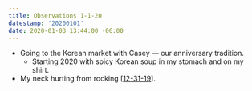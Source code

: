 ```yaml
---
title: Observations 1-1-20
datestamp: '20200101'
date: 2020-01-03 13:44:00 -06:00
---
```


- Going to the Korean market with Casey — our anniversary tradition.
	- Starting 2020 with spicy Korean soup in my stomach and on my shirt.
- My neck hurting from rocking [[12-31-19](https://spencertweedy.com/observations/123119.html)].
